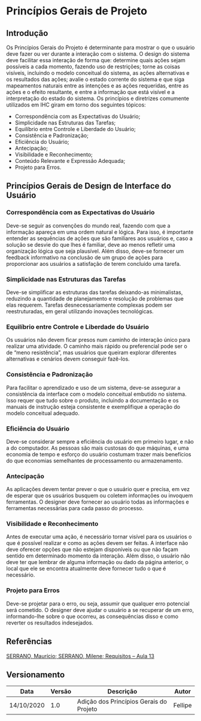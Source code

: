 # Princípios Gerais de Projeto

## Introdução
Os Princípios Gerais do Projeto é determinante para mostrar o que o usuário deve fazer ou ver durante a interação com o sistema. O design do sistema deve facilitar essa interação de forma que: determine quais ações sejam possíveis a cada momento, fazendo uso de restrições; torne as coisas visíveis, incluindo o modelo conceitual do sistema, as ações alternativas e os resultados das ações; avalie o estado corrente do sistema e que siga mapeamentos naturais entre as intenções e as ações requeridas, entre as ações e o efeito resultante, e entre a informação que está visível e a interpretação do estado do sistema.
Os princípios e diretrizes comumente utilizados em IHC giram em torno dos seguintes tópicos:

* Correspondência com as Expectativas do Usuário;
* Simplicidade nas Estruturas das Tarefas;
* Equilíbrio entre Controle e Liberdade do Usuário;
* Consistência e Padronização;
* Eficiência do Usuário;
* Antecipação;
* Visibilidade e Reconhecimento;
* Conteúdo Relevante e Expressão Adequada;
* Projeto para Erros.

## Princípios Gerais de Design de Interface do Usuário

### Correspondência com as Expectativas do Usuário
Deve-se seguir as convenções do mundo real, fazendo com que a informação apareça em uma ordem natural e lógica. Para isso, é importante entender as sequências de ações que são familiares aos usuários e, caso a solução se desvie do que lhes é familiar, deve ao menos refletir uma organização lógica que seja plausível. Além disso, deve-se fornecer um feedback informativo na conclusão de um grupo de ações para proporcionar aos usuários a satisfação de terem concluído uma tarefa.

### Simplicidade nas Estruturas das Tarefas
Deve-se simplificar as estruturas das tarefas deixando-as minimalistas, reduzindo a quantidade de planejamento e resolução de problemas que elas requerem. Tarefas desnecessariamente complexas podem ser reestruturadas, em geral utilizando inovações tecnológicas.

### Equilíbrio entre Controle e Liberdade do Usuário
Os usuários não devem ficar presos num caminho de interação único para realizar uma atividade. O caminho mais rápido ou preferencial pode ser o de “meno resistência”, mas usuários que queiram explorar diferentes alternativas e cenários devem conseguir fazê-los.

### Consistência e Padronização
Para facilitar o aprendizado e uso de um sistema, deve-se assegurar a consistência da interface com o modelo conceitual embutido no sistema. Isso requer que tudo sobre o produto, incluindo a documentação e os manuais de instrução esteja consistente e exemplifique a operação do modelo conceitual adequado.

### Eficiência do Usuário
Deve-se considerar sempre a eficiência do usuário em primeiro lugar, e não a do computador. As pessoas são mais custosas do que máquinas, e uma economia de tempo e esforço do usuário costumam trazer mais benefícios do que economias semelhantes de processamento ou armazenamento.

### Antecipação
As aplicações devem tentar prever o que o usuário quer e precisa, em vez de esperar que os usuários busquem ou coletem informações ou invoquem ferramentas. O designer deve fornecer ao usuário todas as informações e ferramentas necessárias para cada passo do processo.

### Visibilidade e Reconhecimento
Antes de executar uma ação, é necessário tornar visível para os usuários o que é possível realizar e como as ações devem ser feitas. A interface não deve oferecer opções que não estejam disponíveis ou que não façam sentido em determinado momento da interação. Além disso, o usuário não deve ter que lembrar de alguma informação ou dado da página anterior, o local que ele se encontra atualmente deve fornecer tudo o que é necessário.

### Projeto para Erros
Deve-se projetar para o erro, ou seja, assumir que qualquer erro potencial será cometido. O designer deve ajudar o usuário a se recuperar de um erro, informando-lhe sobre o que ocorreu, as consequências disso e como reverter os resultados indesejados.

## Referências
[SERRANO, Maurício; SERRANO, Milene; Requisitos – Aula 13](https://aprender3.unb.br/pluginfile.php/558510/mod_resource/content/5/IHC%20CAP.8.pdf)

## Versionamento

Data | Versão | Descrição | Autor
---- | ------ | --------- | -----
14/10/2020 | 1.0 | Adição dos Princípios Gerais do Projeto | Fellipe
